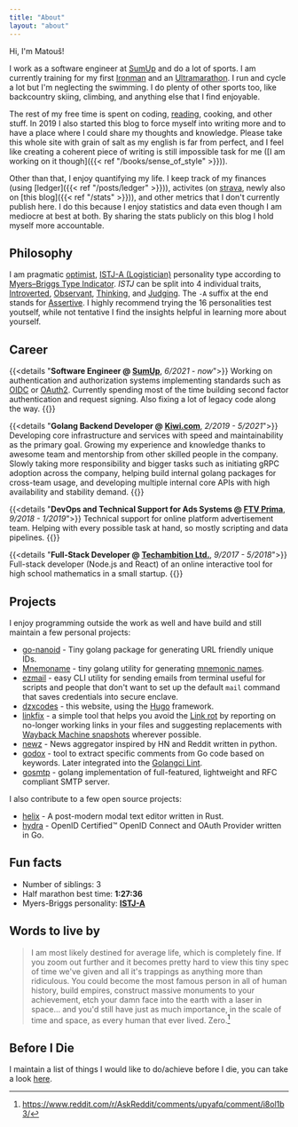 ```yaml
---
title: "About"
layout: "about"
---
```


Hi, I'm Matouš!

I work as a software engineer at [SumUp](https://sumup.com/) and do a lot of sports.
I am currently training for my first [Ironman](https://en.wikipedia.org/wiki/Ironman_Triathlon)
and an [Ultramarathon](https://www.aranbyutmb.com/en/). I run and cycle a lot but I'm neglecting the swimming.
I do plenty of other sports too, like backcountry skiing, climbing, and anything else that I find enjoyable.

The rest of my free time is spent on coding, [reading](/books), cooking, and other stuff.
In 2019 I also started this blog to force myself into writing more and to have a place where I could share my
thoughts and knowledge. Please take this whole site with grain of salt as my english is far from perfect,
and I feel like creating a coherent piece of writing is still impossible task for me
([I am working on it though]({{< ref "/books/sense_of_style" >}})).

Other than that, I enjoy quantifying my life. I keep track of my finances (using [ledger]({{< ref "/posts/ledger" >}})),
activites (on [strava](https://www.strava.com/athletes/36515485), newly also on [this blog]({{< ref "/stats" >}})),
and other metrics that I don't currently publish here. I do this because I enjoy statistics and data even though
I am mediocre at best at both. By sharing the stats publicly on this blog I hold myself more accountable.

## Philosophy

I am pragmatic [optimist](https://en.wikipedia.org/wiki/Optimism), [ISTJ-A (Logistician)](https://www.16personalities.com/istj-personality)
personality type according to [Myers–Briggs Type Indicator](https://en.wikipedia.org/wiki/Myers%E2%80%93Briggs_Type_Indicator).
_ISTJ_ can be split into 4 individual traits, [Introverted](https://www.16personalities.com/articles/mind-introverted-vs-extraverted),
[Observant](https://www.16personalities.com/articles/energy-intuitive-vs-observant), [Thinking](https://www.16personalities.com/articles/nature-thinking-vs-feeling),
and [Judging](https://www.16personalities.com/articles/tactics-judging-vs-prospecting). The `-A` suffix at the end
stands for [Assertive](https://www.16personalities.com/articles/assertive-logistician-istj-a-vs-turbulent-logistician-istj-t).
I highly recommend trying the 16 personalities test youtself, while not tentative I find the insights helpful
in learning more about yourself.

## Career

{{<details "**Software Engineer @ [SumUp](https://sumup.com/)**, _6/2021_ - _now_">}}
Working on authentication and authorization systems implementing standards such as
[OIDC](https://openid.net/connect/) or [OAuth2](https://oauth.net/2/).
Currently spending most of the time building second factor
authentication and request signing. Also fixing a lot of legacy code along the way.
{{</details>}}

{{<details "**Golang Backend Developer @ [Kiwi.com](https://www.kiwi.com/)**, _2/2019 - 5/2021_">}}
Developing core infrastructure and services with speed and maintainability as the primary goal.
Growing my experience and knowledge thanks to awesome team and mentorship from other
skilled people in the company. Slowly taking more responsibility and bigger tasks such
as initiating gRPC adoption across the company, helping build internal golang packages
for cross-team usage, and developing multiple internal core APIs with high availability
and stability demand.
{{</details>}}

{{<details "**DevOps and Technical Support for Ads Systems @ [FTV Prima](https://www.iprima.cz/)**, _9/2018 - 1/2019_">}}
Technical support for online platform advertisement team. Helping with every possible task at hand, so mostly scripting and data pipelines.
{{</details>}}

{{<details "**Full-Stack Developer @ [Techambition Ltd.](https://en.techambition.com/)**, _9/2017 - 5/2018_">}}
Full-stack developer (Node.js and React) of an online interactive tool for high school mathematics in a small startup.
{{</details>}}

## Projects

I enjoy programming outside the work as well and have build and still maintain
a few personal projects:

* [go-nanoid](https://github.com/matoous/go-nanoid) -
  Tiny golang package for generating URL friendly unique IDs.
* [Mnemoname](https://github.com/matoous/mnemoname) -
  tiny golang utility for generating [mnemonic names](https://web.archive.org/web/20090918202746/http://tothink.com/mnemonic/wordlist.html).
* [ezmail](https://github.com/matoous/ezmail) -
  easy CLI utility for sending emails from terminal useful for scripts and people
  that don't want to set up the default `mail` command that saves credentials
  into secure enclave.
* [dzxcodes](https://github.com/matoous/dzxcodes) -
  this website, using the [Hugo](https://gohugo.io/) framework.
* [linkfix](https://github.com/matoous/linkfix) -
  a simple tool that helps you avoid the [Link rot](https://en.wikipedia.org/wiki/Link_rot)
  by reporting on no-longer working links in your files and suggesting replacements with
  [Wayback Machine snapshots](https://archive.org/web/) wherever possible.
* [newz](https://github.com/matoous/newz) - 
  News aggregator inspired by HN and Reddit written in python.
* [godox](https://github.com/matoous/godox) - 
  tool to extract specific comments from Go code based on keywords.
  Later integrated into the [Golangci Lint](https://github.com/golangci/golangci-lint). 
* [gosmtp](https://github.com/matoous/gosmtp) -
  golang implementation of full-featured, lightweight and RFC compliant SMTP server.

I also contribute to a few open source projects:

* [helix](https://github.com/helix-editor/helix) - A post-modern modal text editor written in Rust.
* [hydra](https://github.com/ory/hydra/) - OpenID Certified™ OpenID Connect and OAuth Provider written in Go.

## Fun facts

* Number of siblings: 3
* Half marathon best time: **1:27:36**
* Myers-Briggs personality: **[ISTJ-A](https://www.16personalities.com/istj-personality)**

## Words to live by

> I am most likely destined for average life, which is completely fine.
  If you zoom out further and it becomes pretty hard to view this tiny spec of time we've given
  and all it's trappings as anything more than ridiculous. You could become the most famous person in all of human history,
  build empires, construct massive monuments to your achievement, etch your damn face into the earth with a laser in space...
  and you'd still have just as much importance, in the scale of time and space, as every human that ever lived. Zero.[^average]

## Before I Die

I maintain a list of things I would like to do/achieve before I die, you can take a look
[here](/before_i_die).

[^average]: https://www.reddit.com/r/AskReddit/comments/upyafq/comment/i8ol1b3/

